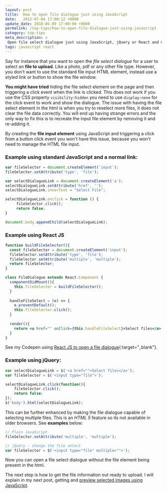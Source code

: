 ```yaml
---
layout: post
title:  How to open file dialogue just using JavaScript
date:   2012-07-04 17:00:12 +0000
update_date: 2018-05-09 17:00:00 +0000
permalink: /top-tips/how-to-open-file-dialogue-just-using-javascript
category: top-tips
meta_description: >
 Open file select dialogue just using JavaScript, jQuery or React and make it capable of selecting multiple files.
tags: javascript react
---
```


Say for instance that you want to open the _file select dialogue_ for a user to select an **file to upload**. Like a photo, pdf or any other file type. However, you don't want to use the standard file input HTML element, instead use a styled link or button to show the file window.

**You might have tried** hiding the file select element on the page and then triggering a click event when the link is clicked. This does not work if you use the CSS property `visibility:hidden` you need to use `display:none` for the click event to work and show the dialogue. The issue with having the file select element in the html is when you try to reselect more files, it does not clear the file data correctly. You will end up having strange errors and the only way to fix this is to recreate the input file element by removing it and re-adding it. 

By creating the **file input element** using JavaScript and triggering a click from a button click event you won't have this issue, because you won't need to manage the HTML file input.

### Example using standard JavaScript and a normal link:

```javascript
var fileSelector = document.createElement('input');
fileSelector.setAttribute('type', 'file');

var selectDialogueLink = document.createElement('a');
selectDialogueLink.setAttribute('href', '');
selectDialogueLink.innerText = "Select File";

selectDialogueLink.onclick = function () {
     fileSelector.click();
     return false;
}

document.body.appendChild(selectDialogueLink);
```

### Example using React JS

```jsx
function buildFileSelector(){
  const fileSelector = document.createElement('input');
  fileSelector.setAttribute('type', 'file');
  fileSelector.setAttribute('multiple', 'multiple');
  return fileSelector;
}

class FileDialogue extends React.Component {
  componentDidMount(){
    this.fileSelector = buildFileSelector();
  }
  
  handleFileSelect = (e) => {
    e.preventDefault();
    this.fileSelector.click();
  }
  
  render(){
    return <a href="" onClick={this.handleFileSelect}>Select files</a>
  }
}
```

See my Codepen using [React JS to open a file dialogue](https://codepen.io/rkotze/pen/zjRXYr){:target="\_blank"}.

### Example using jQuery:

```javascript
var selectDialogueLink = $('<a href="">Select files</a>');
var fileSelector = $('<input type="file">');

selectDialogueLink.click(function(){
    fileSelector.click();
    return false;
});
$('body').html(selectDialogueLink);
```

This can be further enhanced by making the file dialogue capable of selecting multiple files. This is an _HTML 5_ feature so its not available in older browsers. See **examples** below:

```javascript
// Plain JavaScript
fileSelector.setAttribute('multiple', 'multiple');

// jQuery - change the file select
var fileSelector = $('<input type="file" multiple="">');
```

Now you can open a file select dialogue without the file element being present in the html.

The next step is how to get the file information out ready to upload. I will explain in my next post, getting&nbsp;and [preview selected images&nbsp;using JavaScript][1].

[1]: /top-tips/preview-selected-images-for-uploading
